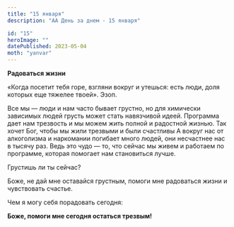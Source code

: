 ```yaml
---
title: "15 января"
description: "АА День за днем - 15 января"

id: "15"
heroImage: ""
datePublished: 2023-05-04
moth: "yanvar"
---
```


**Радоваться жизни**

«Когда посетит тебя горе, взгляни вокруг и утешься: есть люди, доля которых
еще тяжелее твоей». Эзоп.

Все мы — люди и нам часто бывает грустно, но для химически зависимых людей
грусть может стать навязчивой идеей. Программа дает нам трезвость и мы можем
жить полной и радостной жизнью. Так хочет Бог, чтобы мы жили трезвыми и были
счастливы А вокруг нас от алкоголизма и наркомании погибает много людей, они
несчастнее нас в тысячу раз. Ведь это чудо — то, что сейчас мы живем и
работаем по программе, которая помогает нам становиться лучше.

Грустишь ли ты сейчас?

Боже, не дай мне оставайся грустным, помоги мне радоваться жизни и чувствовать
счастье.

Чем я могу себя порадовать сегодня:

**Боже, помоги мне сегодня остаться трезвым!**
